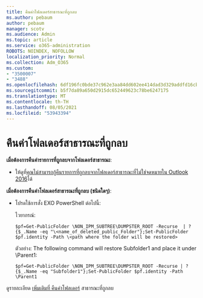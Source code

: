 ```yaml
---
title: คืนค่าโฟลเดอร์สาธารณะที่ถูกลบ
ms.author: pebaum
author: pebaum
manager: scotv
ms.audience: Admin
ms.topic: article
ms.service: o365-administration
ROBOTS: NOINDEX, NOFOLLOW
localization_priority: Normal
ms.collection: Adm_O365
ms.custom:
- "3500007"
- "3488"
ms.openlocfilehash: 6df196fc0bde37c962e3aa84dd602ee414dad3d329addfd16cb6e3dcc40fc2ae
ms.sourcegitcommit: b5f7da89a650d2915dc652449623c78be6247175
ms.translationtype: MT
ms.contentlocale: th-TH
ms.lasthandoff: 08/05/2021
ms.locfileid: "53943394"
---
```

# <a name="restore-a-deleted-public-folder"></a>คืนค่าโฟลเดอร์สาธารณะที่ถูกลบ

**เมื่อต้องการคืนค่ารายการที่ถูกลบจากโฟลเดอร์สาธารณะ**:

- ให้ดูที่[คุณไม่สามารถกู้คืนรายการที่ถูกลบจากโฟลเดอร์สาธารณะที่ไม่ใช่จดหมายใน Outlook 2016](https://aka.ms/pfrec)ได้
 
**เมื่อต้องการคืนค่าโฟลเดอร์สาธารณะที่ถูกลบ (ชนิดใดๆ)**: 

- โปรดใช้การสั่ง EXO PowerShell ต่อไปนี้:

    ไวยากรณ์:

     `$pf=Get-PublicFolder \NON_IPM_SUBTREE\DUMPSTER_ROOT -Recurse  | ?{$_.Name -eq "\<name_of_deleted_public_Folder"};Set-PublicFolder $pf.identity -Path \<path where the folder will be restored>`

    ตัวอย่าง: The following command will restore Subfolder1 and place it under \Parent1:

    `$pf=Get-PublicFolder \NON_IPM_SUBTREE\DUMPSTER_ROOT -Recurse | ?{$_.Name -eq "Subfolder1"};Set-PublicFolder $pf.identity -Path \Parent1`

ดูรายละเอียด [เพิ่มเติมที่ คืนค่าโฟลเดอร์](https://docs.microsoft.com/exchange/collaboration-exo/public-folders/restore-deleted-public-folder) สาธารณะที่ถูกลบ
